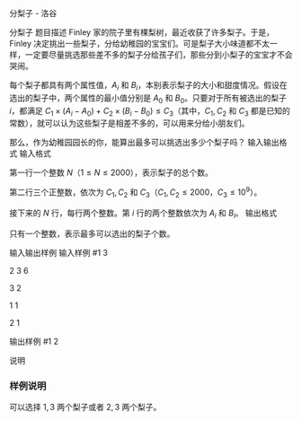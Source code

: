 



分梨子 - 洛谷














分梨子
题目描述
Finley 家的院子里有棵梨树，最近收获了许多梨子。于是，Finley 决定挑出一些梨子，分给幼稚园的宝宝们。可是梨子大小味道都不太一样，一定要尽量挑选那些差不多的梨子分给孩子们，那些分到小梨子的宝宝才不会哭闹。

每个梨子都具有两个属性值，$A_i$ 和 $B_i$，本别表示梨子的大小和甜度情况。假设在选出的梨子中，两个属性的最小值分别是 $A_0$ 和 $B_0$。只要对于所有被选出的梨子 $i$，都满足 $C_1 \times (A_i-A_0)+C_2 \times (B_i-B_0) \le C_3$（其中，$C_1,C_2$ 和 $C_3$ 都是已知的常数），就可以认为这些梨子是相差不多的，可以用来分给小朋友们。

那么，作为幼稚园园长的你，能算出最多可以挑选出多少个梨子吗？
输入输出格式
输入格式

第一行一个整数 $N$（$1 \le N \le 2000$），表示梨子的总个数。

第二行三个正整数，依次为 $C_1,C_2$ 和 $C_3$（$C_1,C_2 \le 2000$，$C_3 \le 10^9$）。

接下来的 $N$ 行，每行两个整数。第 $i$ 行的两个整数依次为 $A_i$ 和 $B_i$。
输出格式

只有一个整数，表示最多可以选出的梨子个数。

输入输出样例
输入样例 #1
3
2 3 6
3 2
1 1
2 1

输出样例 #1
2

说明
### 样例说明

可以选择 $1,3$ 两个梨子或者 $2,3$ 两个梨子。








